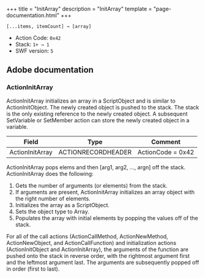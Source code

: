 +++
title = "InitArray"
description = "InitArray"
template = "page-documentation.html"
+++

```
[...items, itemCount] → [array]
```

- Action Code: `0x42`
- Stack: `1+ → 1`
- SWF version: `5`

## Adobe documentation

### ActionInitArray

ActionInitArray initializes an array in a ScriptObject and is similar to ActionInitObject. The newly created object is
pushed to the stack. The stack is the only existing reference to the newly created object. A subsequent
SetVariable or SetMember action can store the newly created object in a variable.

| Field           | Type               | Comment           |
|-----------------|--------------------|-------------------|
| ActionInitArray | ACTIONRECORDHEADER | ActionCode = 0x42 |

ActionInitArray pops elems and then [arg1, arg2, ..., argn] off the stack. ActionInitArray does the following:

1. Gets the number of arguments (or elements) from the stack.
2. If arguments are present, ActionInitArray initializes an array object with the right number of elements.
3. Initializes the array as a ScriptObject.
4. Sets the object type to Array.
5. Populates the array with initial elements by popping the values off of the stack.

For all of the call actions (ActionCallMethod, ActionNewMethod, ActionNewObject, and ActionCallFunction) and
initialization actions (ActionInitObject and ActionInitArray), the arguments of the function are pushed onto the
stack in reverse order, with the rightmost argument first and the leftmost argument last. The arguments are
subsequently popped off in order (first to last).
